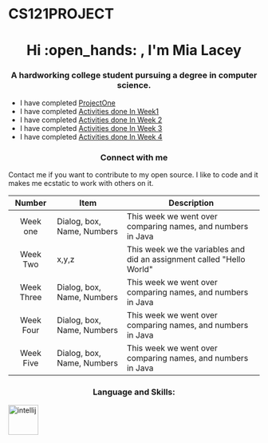  # CS121PROJECT
<h1 align="center"> Hi :open_hands: , I'm Mia Lacey </h1>
<h3 align="center">   A hardworking college student pursuing a degree in computer science.</h3>




- I have completed [ProjectOne ](https://github.com/miajamarra/CS121PROJECT/tree/2e9b0d59ceaa5eff7df1b170588934ce40c093ab/src/WEEKthree)
- I have completed [Activities done In Week1](https://github.com/miajamarra/CS121PROJECT/tree/0e79c34c55c487c3e77f126d6fb29b10840709e1/src/weekONE)
- I have completed [Activities done In Week 2](https://github.com/miajamarra/CS121PROJECT/tree/3e718e502be097b23b4f0300e373c9605e025cf4/src/weekTWO)
- I have completed [Activities done In Week 3](https://github.com/miajamarra/CS121PROJECT/tree/2e9b0d59ceaa5eff7df1b170588934ce40c093ab/src/WEEKthree)
- I have completed [Activities done In Week 4](https://github.com/miajamarra/CS121PROJECT/tree/2e9b0d59ceaa5eff7df1b170588934ce40c093ab/src/WEEKfour)

<h3 align = "center"> Connect with me </h3>
<p align = "Left" >Contact me if you want to contribute to my open source. I like to code and it makes me ecstatic to work with others on it.</p>

| Number | Item | Description |
|:----: | ------| ------------|
| Week one| Dialog, box, Name, Numbers | This week we went over comparing names, and numbers in Java|
| Week Two| x,y,z | This week we the variables and did an assignment called  "Hello World"|
| Week Three| Dialog, box, Name, Numbers| This week we went over comparing names, and numbers in Java|
| Week Four| Dialog, box, Name, Numbers| This week we went over comparing names, and numbers in Java|
| Week Five | Dialog, box, Name, Numbers| This week we went over comparing names, and numbers in Java|

<h3 align= "center"> Language and Skills: </h3>
<p align = "left"> 
 <a href="https://github.com/devicons/devicon/blob/master/icons/intellij/intellij-original-wordmark.svg" target="blank" rel = "noreferrer"><img src="https://cdn.jsdelivr.net/gh/devicons/devicon/icons/intellij/intellij-original-wordmark.svg" alt = "intellij" width = "60" height= "60"/></a>
</p>
